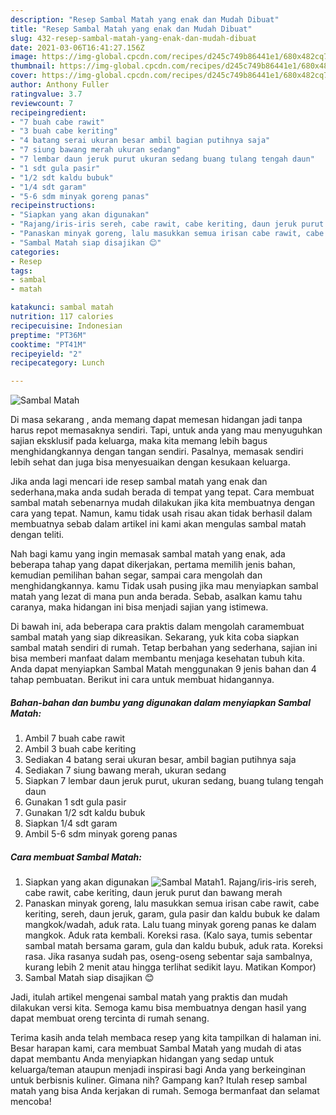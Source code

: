 ```yaml
---
description: "Resep Sambal Matah yang enak dan Mudah Dibuat"
title: "Resep Sambal Matah yang enak dan Mudah Dibuat"
slug: 432-resep-sambal-matah-yang-enak-dan-mudah-dibuat
date: 2021-03-06T16:41:27.156Z
image: https://img-global.cpcdn.com/recipes/d245c749b86441e1/680x482cq70/sambal-matah-foto-resep-utama.jpg
thumbnail: https://img-global.cpcdn.com/recipes/d245c749b86441e1/680x482cq70/sambal-matah-foto-resep-utama.jpg
cover: https://img-global.cpcdn.com/recipes/d245c749b86441e1/680x482cq70/sambal-matah-foto-resep-utama.jpg
author: Anthony Fuller
ratingvalue: 3.7
reviewcount: 7
recipeingredient:
- "7 buah cabe rawit"
- "3 buah cabe keriting"
- "4 batang serai ukuran besar ambil bagian putihnya saja"
- "7 siung bawang merah ukuran sedang"
- "7 lembar daun jeruk purut ukuran sedang buang tulang tengah daun"
- "1 sdt gula pasir"
- "1/2 sdt kaldu bubuk"
- "1/4 sdt garam"
- "5-6 sdm minyak goreng panas"
recipeinstructions:
- "Siapkan yang akan digunakan"
- "Rajang/iris-iris sereh, cabe rawit, cabe keriting, daun jeruk purut dan bawang merah"
- "Panaskan minyak goreng, lalu masukkan semua irisan cabe rawit, cabe keriting, sereh, daun jeruk, garam, gula pasir dan kaldu bubuk ke dalam mangkok/wadah, aduk rata. Lalu tuang minyak goreng panas ke dalam mangkok. Aduk rata kembali. Koreksi rasa. (Kalo saya, tumis sebentar sambal matah bersama garam, gula dan kaldu bubuk, aduk rata. Koreksi rasa. Jika rasanya sudah pas, oseng-oseng sebentar saja sambalnya, kurang lebih 2 menit atau hingga terlihat sedikit layu. Matikan Kompor)"
- "Sambal Matah siap disajikan 😊"
categories:
- Resep
tags:
- sambal
- matah

katakunci: sambal matah 
nutrition: 117 calories
recipecuisine: Indonesian
preptime: "PT36M"
cooktime: "PT41M"
recipeyield: "2"
recipecategory: Lunch

---
```



![Sambal Matah](https://img-global.cpcdn.com/recipes/d245c749b86441e1/680x482cq70/sambal-matah-foto-resep-utama.jpg)

Di masa  sekarang , anda memang dapat memesan hidangan jadi tanpa harus repot memasaknya sendiri. Tapi, untuk anda yang mau menyuguhkan sajian eksklusif pada keluarga, maka kita memang lebih bagus menghidangkannya dengan tangan sendiri. Pasalnya, memasak sendiri lebih sehat dan juga bisa menyesuaikan dengan kesukaan keluarga.

Jika anda lagi mencari ide resep sambal matah yang enak dan sederhana,maka anda sudah berada di tempat yang tepat. Cara membuat sambal matah  sebenarnya mudah dilakukan jika kita membuatnya dengan cara yang tepat. Namun, kamu tidak usah risau akan tidak berhasil dalam membuatnya 
sebab dalam artikel ini kami akan mengulas sambal matah dengan teliti.  



Nah bagi kamu yang ingin memasak sambal matah yang enak, ada beberapa tahap yang dapat dikerjakan, pertama memilih jenis bahan, kemudian pemilihan bahan segar, sampai cara mengolah dan menghidangkannya. kamu Tidak usah pusing jika mau menyiapkan sambal matah yang lezat di mana pun anda berada. Sebab, asalkan kamu  tahu caranya, maka hidangan ini bisa menjadi sajian yang istimewa.

Di bawah ini, ada beberapa cara praktis  dalam mengolah caramembuat sambal matah yang siap dikreasikan. Sekarang, yuk kita coba siapkan sambal matah sendiri di rumah. Tetap berbahan yang sederhana, sajian ini bisa memberi manfaat dalam membantu menjaga kesehatan tubuh kita. Anda dapat menyiapkan Sambal Matah menggunakan 9 jenis bahan dan 4 tahap pembuatan. Berikut ini cara untuk membuat hidangannya.

<!--inarticleads1-->

##### Bahan-bahan dan bumbu yang digunakan dalam menyiapkan Sambal Matah:

1. Ambil 7 buah cabe rawit
1. Ambil 3 buah cabe keriting
1. Sediakan 4 batang serai ukuran besar, ambil bagian putihnya saja
1. Sediakan 7 siung bawang merah, ukuran sedang
1. Siapkan 7 lembar daun jeruk purut, ukuran sedang, buang tulang tengah daun
1. Gunakan 1 sdt gula pasir
1. Gunakan 1/2 sdt kaldu bubuk
1. Siapkan 1/4 sdt garam
1. Ambil 5-6 sdm minyak goreng panas




<!--inarticleads2-->

##### Cara membuat Sambal Matah:

1. Siapkan yang akan digunakan
<img src="https://img-global.cpcdn.com/steps/48475db665990969/160x128cq70/sambal-matah-langkah-memasak-1-foto.jpg" alt="Sambal Matah">1. Rajang/iris-iris sereh, cabe rawit, cabe keriting, daun jeruk purut dan bawang merah
1. Panaskan minyak goreng, lalu masukkan semua irisan cabe rawit, cabe keriting, sereh, daun jeruk, garam, gula pasir dan kaldu bubuk ke dalam mangkok/wadah, aduk rata. Lalu tuang minyak goreng panas ke dalam mangkok. Aduk rata kembali. Koreksi rasa. (Kalo saya, tumis sebentar sambal matah bersama garam, gula dan kaldu bubuk, aduk rata. Koreksi rasa. Jika rasanya sudah pas, oseng-oseng sebentar saja sambalnya, kurang lebih 2 menit atau hingga terlihat sedikit layu. Matikan Kompor)
1. Sambal Matah siap disajikan 😊




Jadi, itulah artikel mengenai  sambal matah  yang praktis dan mudah dilakukan versi kita. Semoga kamu bisa membuatnya dengan hasil yang dapat membuat oreng tercinta di rumah senang. 

Terima kasih anda telah membaca resep yang kita tampilkan di halaman ini. Besar harapan kami, cara membuat  Sambal Matah yang mudah di atas dapat membantu Anda menyiapkan hidangan yang sedap untuk keluarga/teman ataupun menjadi inspirasi bagi Anda yang berkeinginan untuk berbisnis kuliner. Gimana nih? Gampang kan? Itulah resep sambal matah yang bisa Anda kerjakan di rumah. Semoga bermanfaat dan selamat mencoba!


